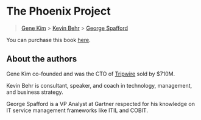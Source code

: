 # The Phoenix Project

> [Gene Kim](https://www.linkedin.com/in/realgenekim/) > [Kevin Behr](https://www.linkedin.com/in/kevinbehr/) >
> [George Spafford](https://www.linkedin.com/in/gspafford/)

You can purchase this book [here](https://itrevolution.com/product/the-phoenix-project/).

## About the authors

Gene Kim co-founded and was the CTO of [Tripwire](<https://en.wikipedia.org/wiki/Tripwire_(company)>) sold by $710M.

Kevin Behr is consultant, speaker, and coach in technology, management, and business strategy.

George Spafford is a VP Analyst at Gartner respected for his knowledge on IT service management frameworks like ITIL and
COBIT.
